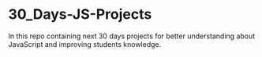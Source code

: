 # 30_Days-JS-Projects
In this repo containing next 30 days projects for better understanding about JavaScript and improving students knowledge.
